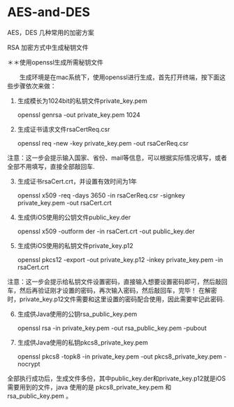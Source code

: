 # AES-and-DES
AES，DES 几种常用的加密方案

RSA 加密方式中生成秘钥文件

＊＊使用openssl生成所需秘钥文件

　　生成环境是在mac系统下，使用openssl进行生成，首先打开终端，按下面这些步骤依次来做：

1. 生成模长为1024bit的私钥文件private_key.pem

    openssl genrsa -out private_key.pem 1024

2. 生成证书请求文件rsaCertReq.csr

    openssl req -new -key private_key.pem -out rsaCerReq.csr

注意：这一步会提示输入国家、省份、mail等信息，可以根据实际情况填写，或者全部不用填写，直接全部敲回车.

3. 生成证书rsaCert.crt，并设置有效时间为1年

    openssl x509 -req -days 3650 -in rsaCerReq.csr -signkey private_key.pem -out rsaCert.crt
    
4. 生成供iOS使用的公钥文件public_key.der

    openssl x509 -outform der -in rsaCert.crt -out public_key.der
    
5. 生成供iOS使用的私钥文件private_key.p12

    openssl pkcs12 -export -out private_key.p12 -inkey private_key.pem -in rsaCert.crt
    
注意：这一步会提示给私钥文件设置密码，直接输入想要设置密码即可，然后敲回车，然后再验证刚才设置的密码，再次输入密码，然后敲回车，完毕！
在解密时，private_key.p12文件需要和这里设置的密码配合使用，因此需要牢记此密码.

6. 生成供Java使用的公钥rsa_public_key.pem

    openssl rsa -in private_key.pem -out rsa_public_key.pem -pubout

7. 生成供Java使用的私钥pkcs8_private_key.pem

    openssl pkcs8 -topk8 -in private_key.pem -out pkcs8_private_key.pem -nocrypt
    
全部执行成功后，生成文件多份，其中public_key.der和private_key.p12就是iOS需要用到的文件，java 使用的是 pkcs8_private_key.pem 和 rsa_public_key.pem 。

